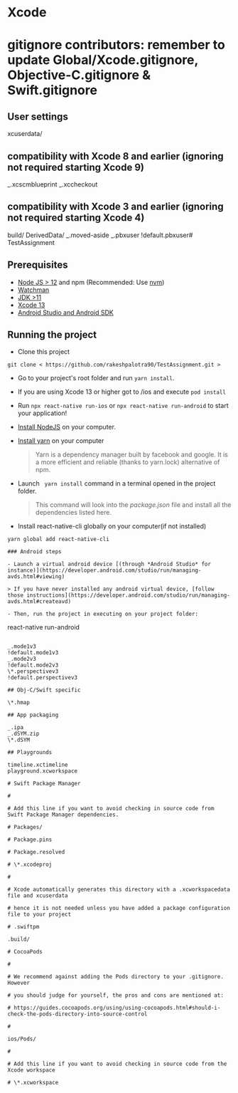 # Xcode

#

# gitignore contributors: remember to update Global/Xcode.gitignore, Objective-C.gitignore & Swift.gitignore

## User settings

xcuserdata/

## compatibility with Xcode 8 and earlier (ignoring not required starting Xcode 9)

_.xcscmblueprint
_.xccheckout

## compatibility with Xcode 3 and earlier (ignoring not required starting Xcode 4)

build/
DerivedData/
_.moved-aside
_.pbxuser
!default.pbxuser# TestAssignment

## Prerequisites

- [Node JS > 12](https://nodejs.org/) and npm (Recommended: Use [nvm](https://github.com/nvm-sh/nvm))
- [Watchman](https://facebook.github.io/watchman/)
- [JDK >11](http://www.oracle.com/technetwork/java/javase/downloads/jdk8-downloads-2133151.html)
- [Xcode 13](https://developer.apple.com/xcode)
- [Android Studio and Android SDK](https://developer.android.com/studio/index.html)

## Running the project

- Clone this project

```
git clone < https://github.com/rakeshpalotra90/TestAssignment.git >
```

- Go to your project's root folder and run `yarn install`.
- If you are using Xcode 13 or higher got to /ios and execute `pod install`
- Run `npx react-native run-ios` or `npx react-native run-android` to start your application!
- [Install NodeJS](https://nodejs.org/en/) on your computer.

- [Install yarn](https://yarnpkg.com/en/docs/install) on your computer

  > Yarn is a dependency manager built by facebook and google. It is a more efficient and reliable (thanks to yarn.lock) alternative of npm.

- Launch ` yarn install` command in a terminal opened in the project folder.

  > This command will look into the _package.json_ file and install all the dependencies listed here.

- Install react-native-cli globally on your computer(if not installed)

```
yarn global add react-native-cli

### Android steps

- Launch a virtual android device [(through *Android Studio* for instance)](https://developer.android.com/studio/run/managing-avds.html#viewing)

> If you have never installed any android virtual device, [follow those instructions](https://developer.android.com/studio/run/managing-avds.html#createavd)

- Then, run the project in executing on your project folder:

```

react-native run-android

```

_.mode1v3
!default.mode1v3
_.mode2v3
!default.mode2v3
\*.perspectivev3
!default.perspectivev3

## Obj-C/Swift specific

\*.hmap

## App packaging

_.ipa
_.dSYM.zip
\*.dSYM

## Playgrounds

timeline.xctimeline
playground.xcworkspace

# Swift Package Manager

#

# Add this line if you want to avoid checking in source code from Swift Package Manager dependencies.

# Packages/

# Package.pins

# Package.resolved

# \*.xcodeproj

#

# Xcode automatically generates this directory with a .xcworkspacedata file and xcuserdata

# hence it is not needed unless you have added a package configuration file to your project

# .swiftpm

.build/

# CocoaPods

#

# We recommend against adding the Pods directory to your .gitignore. However

# you should judge for yourself, the pros and cons are mentioned at:

# https://guides.cocoapods.org/using/using-cocoapods.html#should-i-check-the-pods-directory-into-source-control

#

ios/Pods/

#

# Add this line if you want to avoid checking in source code from the Xcode workspace

# \*.xcworkspace
```
